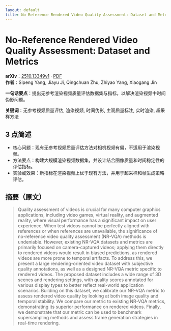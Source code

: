 ```yaml
---
layout: default
title: No-Reference Rendered Video Quality Assessment: Dataset and Metrics
---
```


# No-Reference Rendered Video Quality Assessment: Dataset and Metrics
**arXiv**：[2510.13349v1](https://arxiv.org/abs/2510.13349) · [PDF](https://arxiv.org/pdf/2510.13349.pdf)  
**作者**：Sipeng Yang, Jiayu Ji, Qingchuan Zhu, Zhiyao Yang, Xiaogang Jin  

**一句话要点**：提出无参考渲染视频质量评估数据集与指标，以解决渲染视频中时间伪影问题。

**关键词**：无参考视频质量评估, 渲染视频, 时间伪影, 主观质量标注, 实时渲染, 超采样方法

## 3 点简述
- 核心问题：现有无参考视频质量评估方法对相机视频有偏，不适用于渲染视频。
- 方法要点：构建大规模渲染视频数据集，并设计结合图像质量和时间稳定性的评估指标。
- 实验或效果：新指标在渲染视频上优于现有方法，并用于超采样和帧生成策略评估。

## 摘要（原文）

> Quality assessment of videos is crucial for many computer graphics
> applications, including video games, virtual reality, and augmented reality,
> where visual performance has a significant impact on user experience. When test
> videos cannot be perfectly aligned with references or when references are
> unavailable, the significance of no-reference video quality assessment (NR-VQA)
> methods is undeniable. However, existing NR-VQA datasets and metrics are
> primarily focused on camera-captured videos; applying them directly to rendered
> videos would result in biased predictions, as rendered videos are more prone to
> temporal artifacts. To address this, we present a large rendering-oriented
> video dataset with subjective quality annotations, as well as a designed NR-VQA
> metric specific to rendered videos. The proposed dataset includes a wide range
> of 3D scenes and rendering settings, with quality scores annotated for various
> display types to better reflect real-world application scenarios. Building on
> this dataset, we calibrate our NR-VQA metric to assess rendered video quality
> by looking at both image quality and temporal stability. We compare our metric
> to existing NR-VQA metrics, demonstrating its superior performance on rendered
> videos. Finally, we demonstrate that our metric can be used to benchmark
> supersampling methods and assess frame generation strategies in real-time
> rendering.


